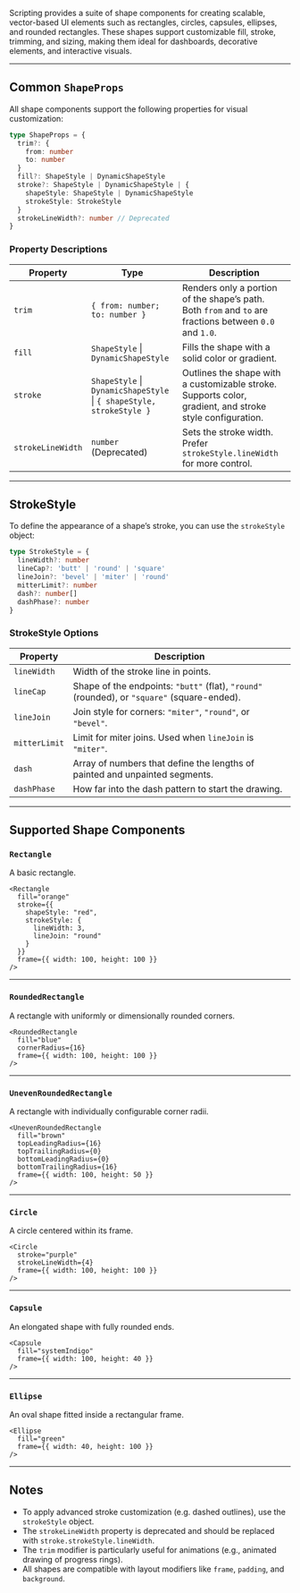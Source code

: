 Scripting provides a suite of shape components for creating scalable, vector-based UI elements such as rectangles, circles, capsules, ellipses, and rounded rectangles. These shapes support customizable fill, stroke, trimming, and sizing, making them ideal for dashboards, decorative elements, and interactive visuals.

---

## Common `ShapeProps`

All shape components support the following properties for visual customization:

```ts
type ShapeProps = {
  trim?: {
    from: number
    to: number
  }
  fill?: ShapeStyle | DynamicShapeStyle
  stroke?: ShapeStyle | DynamicShapeStyle | {
    shapeStyle: ShapeStyle | DynamicShapeStyle
    strokeStyle: StrokeStyle
  }
  strokeLineWidth?: number // Deprecated
}
```

### Property Descriptions

| Property          | Type                                                                 | Description                                                                                              |
| ----------------- | -------------------------------------------------------------------- | -------------------------------------------------------------------------------------------------------- |
| `trim`            | `{ from: number; to: number }`                                       | Renders only a portion of the shape’s path. Both `from` and `to` are fractions between `0.0` and `1.0`.  |
| `fill`            | `ShapeStyle` \| `DynamicShapeStyle`                                  | Fills the shape with a solid color or gradient.                                                          |
| `stroke`          | `ShapeStyle` \| `DynamicShapeStyle` \| `{ shapeStyle, strokeStyle }` | Outlines the shape with a customizable stroke. Supports color, gradient, and stroke style configuration. |
| `strokeLineWidth` | `number` (Deprecated)                                                | Sets the stroke width. Prefer `strokeStyle.lineWidth` for more control.                                  |

---

## StrokeStyle

To define the appearance of a shape’s stroke, you can use the `strokeStyle` object:

```ts
type StrokeStyle = {
  lineWidth?: number
  lineCap?: 'butt' | 'round' | 'square'
  lineJoin?: 'bevel' | 'miter' | 'round'
  mitterLimit?: number
  dash?: number[]
  dashPhase?: number
}
```

### StrokeStyle Options

| Property      | Description                                                                                 |
| ------------- | ------------------------------------------------------------------------------------------- |
| `lineWidth`   | Width of the stroke line in points.                                                         |
| `lineCap`     | Shape of the endpoints: `"butt"` (flat), `"round"` (rounded), or `"square"` (square-ended). |
| `lineJoin`    | Join style for corners: `"miter"`, `"round"`, or `"bevel"`.                                 |
| `mitterLimit` | Limit for miter joins. Used when `lineJoin` is `"miter"`.                                   |
| `dash`        | Array of numbers that define the lengths of painted and unpainted segments.                 |
| `dashPhase`   | How far into the dash pattern to start the drawing.                                         |

---

## Supported Shape Components

### `Rectangle`

A basic rectangle.

```tsx
<Rectangle
  fill="orange"
  stroke={{
    shapeStyle: "red",
    strokeStyle: {
      lineWidth: 3,
      lineJoin: "round"
    }
  }}
  frame={{ width: 100, height: 100 }}
/>
```

---

### `RoundedRectangle`

A rectangle with uniformly or dimensionally rounded corners.

```tsx
<RoundedRectangle
  fill="blue"
  cornerRadius={16}
  frame={{ width: 100, height: 100 }}
/>
```

---

### `UnevenRoundedRectangle`

A rectangle with individually configurable corner radii.

```tsx
<UnevenRoundedRectangle
  fill="brown"
  topLeadingRadius={16}
  topTrailingRadius={0}
  bottomLeadingRadius={0}
  bottomTrailingRadius={16}
  frame={{ width: 100, height: 50 }}
/>
```

---

### `Circle`

A circle centered within its frame.

```tsx
<Circle
  stroke="purple"
  strokeLineWidth={4}
  frame={{ width: 100, height: 100 }}
/>
```

---

### `Capsule`

An elongated shape with fully rounded ends.

```tsx
<Capsule
  fill="systemIndigo"
  frame={{ width: 100, height: 40 }}
/>
```

---

### `Ellipse`

An oval shape fitted inside a rectangular frame.

```tsx
<Ellipse
  fill="green"
  frame={{ width: 40, height: 100 }}
/>
```

---

## Notes

* To apply advanced stroke customization (e.g. dashed outlines), use the `strokeStyle` object.
* The `strokeLineWidth` property is deprecated and should be replaced with `stroke.strokeStyle.lineWidth`.
* The `trim` modifier is particularly useful for animations (e.g., animated drawing of progress rings).
* All shapes are compatible with layout modifiers like `frame`, `padding`, and `background`.
